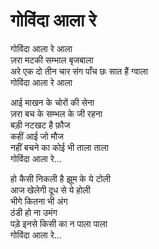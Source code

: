 # गोविंदा आला रे

गोविंदा आला रे आला  
ज़रा मटकी सम्भाल बृजबाला  
अरे एक दो तीन चार संग पाँच छः सात हैं ग्वाला  
गोविंदा आला रे आला  

आई माखन के चोरों की सेना  
ज़रा बच के सम्भल के जी रहना  
बड़ी नटखट है फ़ौज  
कहीं आई जो मौज  
नहीं बचने का कोई भी ताला ताला  
गोविंदा आला रे...  

हो कैसी निकली है झूम के ये टोली  
आज खेलेगी दूध से ये होली  
भीगे कितना भी अंग  
ठंडी हो ना उमंग  
पड़े इनसे किसी का न पाला पाला  
गोविंदा आला रे...  
